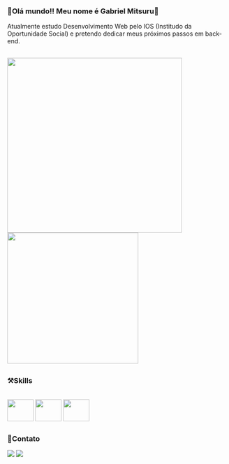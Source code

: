 ### 👋Olá mundo!! Meu nome é Gabriel Mitsuru👋

Atualmente estudo Desenvolvimento Web pelo IOS (Institudo da Oportunidade Social) e pretendo dedicar meus próximos passos em back-end.

##
<div style="display": inline_block>
<img height="" width="400px" src="https://github-readme-stats.vercel.app/api?username=GabrielKameoka&theme=kacho_ga&show_icons=true"/>
<img height="" width="300px" src="https://github-readme-stats.vercel.app/api/top-langs/?username=Gabrielkameoka&theme=kacho_ga&layout=compact"/>
</div>

##

### ⚒️Skills
<div style="display": inline_block><br>
<img align="center" height="50" width="60" src="https://cdn.jsdelivr.net/gh/devicons/devicon@latest/icons/html5/html5-plain.svg" />
<img align="center" height="50" width="60" src="https://cdn.jsdelivr.net/gh/devicons/devicon@latest/icons/css3/css3-plain.svg" />
<img align="center" height="50" width="60" src="https://cdn.jsdelivr.net/gh/devicons/devicon@latest/icons/javascript/javascript-plain.svg" />

          

##

### 📱Contato
<a href="https://www.instagram.com/mitsorry7/" target="blank"><img src="https://img.shields.io/badge/Instagram-E4405F?style=for-the-badge&logo=instagram&logoColor=white" target="blank"></a>
<a href="https://www.linkedin.com/in/gabriel-kameoka-5014182a1/" target="blank"><img src="https://img.shields.io/badge/LinkedIn-0077B5?style=for-the-badge&logo=linkedin&logoColor=white"></a>
